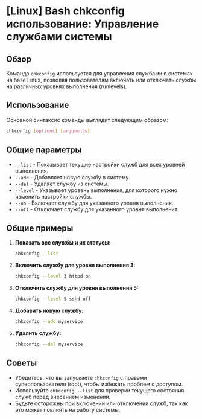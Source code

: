 # [Linux] Bash chkconfig использование: Управление службами системы

## Обзор
Команда `chkconfig` используется для управления службами в системах на базе Linux, позволяя пользователям включать или отключать службы на различных уровнях выполнения (runlevels).

## Использование
Основной синтаксис команды выглядит следующим образом:

```bash
chkconfig [options] [arguments]
```

## Общие параметры
- `--list` - Показывает текущие настройки служб для всех уровней выполнения.
- `--add` - Добавляет новую службу в систему.
- `--del` - Удаляет службу из системы.
- `--level` - Указывает уровень выполнения, для которого нужно изменить настройки службы.
- `--on` - Включает службу для указанного уровня выполнения.
- `--off` - Отключает службу для указанного уровня выполнения.

## Общие примеры
1. **Показать все службы и их статусы:**
   ```bash
   chkconfig --list
   ```

2. **Включить службу для уровня выполнения 3:**
   ```bash
   chkconfig --level 3 httpd on
   ```

3. **Отключить службу для уровня выполнения 5:**
   ```bash
   chkconfig --level 5 sshd off
   ```

4. **Добавить новую службу:**
   ```bash
   chkconfig --add myservice
   ```

5. **Удалить службу:**
   ```bash
   chkconfig --del myservice
   ```

## Советы
- Убедитесь, что вы запускаете `chkconfig` с правами суперпользователя (root), чтобы избежать проблем с доступом.
- Используйте `chkconfig --list` для проверки текущего состояния служб перед внесением изменений.
- Будьте осторожны при включении или отключении служб, так как это может повлиять на работу системы.